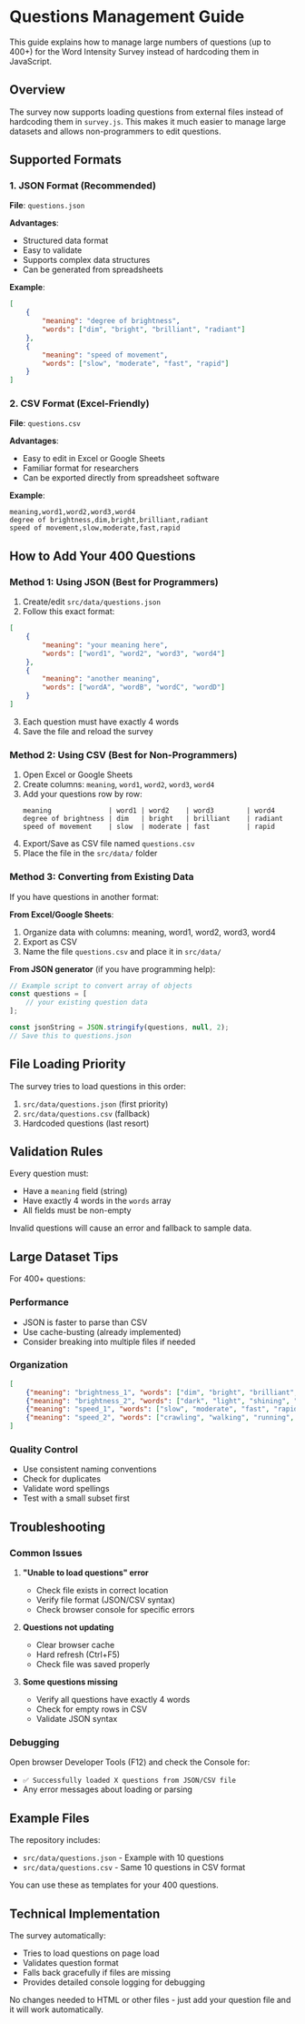 # Questions Management Guide

This guide explains how to manage large numbers of questions (up to 400+) for the Word Intensity Survey instead of hardcoding them in JavaScript.

## Overview

The survey now supports loading questions from external files instead of hardcoding them in `survey.js`. This makes it much easier to manage large datasets and allows non-programmers to edit questions.

## Supported Formats

### 1. JSON Format (Recommended)

**File**: `questions.json`

**Advantages**: 
- Structured data format
- Easy to validate
- Supports complex data structures
- Can be generated from spreadsheets

**Example**:
```json
[
    {
        "meaning": "degree of brightness",
        "words": ["dim", "bright", "brilliant", "radiant"]
    },
    {
        "meaning": "speed of movement",
        "words": ["slow", "moderate", "fast", "rapid"]
    }
]
```

### 2. CSV Format (Excel-Friendly)

**File**: `questions.csv`

**Advantages**:
- Easy to edit in Excel or Google Sheets
- Familiar format for researchers
- Can be exported directly from spreadsheet software

**Example**:
```csv
meaning,word1,word2,word3,word4
degree of brightness,dim,bright,brilliant,radiant
speed of movement,slow,moderate,fast,rapid
```

## How to Add Your 400 Questions

### Method 1: Using JSON (Best for Programmers)

1. Create/edit `src/data/questions.json`
2. Follow this exact format:
```json
[
    {
        "meaning": "your meaning here",
        "words": ["word1", "word2", "word3", "word4"]
    },
    {
        "meaning": "another meaning",
        "words": ["wordA", "wordB", "wordC", "wordD"]
    }
]
```
3. Each question must have exactly 4 words
4. Save the file and reload the survey

### Method 2: Using CSV (Best for Non-Programmers)

1. Open Excel or Google Sheets
2. Create columns: `meaning`, `word1`, `word2`, `word3`, `word4`
3. Add your questions row by row:
   ```
   meaning              | word1 | word2    | word3        | word4
   degree of brightness | dim   | bright   | brilliant    | radiant
   speed of movement    | slow  | moderate | fast         | rapid
   ```
4. Export/Save as CSV file named `questions.csv`
5. Place the file in the `src/data/` folder

### Method 3: Converting from Existing Data

If you have questions in another format:

**From Excel/Google Sheets**:
1. Organize data with columns: meaning, word1, word2, word3, word4
2. Export as CSV
3. Name the file `questions.csv` and place it in `src/data/`

**From JSON generator** (if you have programming help):
```javascript
// Example script to convert array of objects
const questions = [
    // your existing question data
];

const jsonString = JSON.stringify(questions, null, 2);
// Save this to questions.json
```

## File Loading Priority

The survey tries to load questions in this order:
1. `src/data/questions.json` (first priority)
2. `src/data/questions.csv` (fallback)
3. Hardcoded questions (last resort)

## Validation Rules

Every question must:
- Have a `meaning` field (string)
- Have exactly 4 words in the `words` array
- All fields must be non-empty

Invalid questions will cause an error and fallback to sample data.

## Large Dataset Tips

For 400+ questions:

### Performance
- JSON is faster to parse than CSV
- Use cache-busting (already implemented)
- Consider breaking into multiple files if needed

### Organization
```json
[
    {"meaning": "brightness_1", "words": ["dim", "bright", "brilliant", "radiant"]},
    {"meaning": "brightness_2", "words": ["dark", "light", "shining", "blazing"]},
    {"meaning": "speed_1", "words": ["slow", "moderate", "fast", "rapid"]},
    {"meaning": "speed_2", "words": ["crawling", "walking", "running", "sprinting"]}
]
```

### Quality Control
- Use consistent naming conventions
- Check for duplicates
- Validate word spellings
- Test with a small subset first

## Troubleshooting

### Common Issues

1. **"Unable to load questions" error**
   - Check file exists in correct location
   - Verify file format (JSON/CSV syntax)
   - Check browser console for specific errors

2. **Questions not updating**
   - Clear browser cache
   - Hard refresh (Ctrl+F5)
   - Check file was saved properly

3. **Some questions missing**
   - Verify all questions have exactly 4 words
   - Check for empty rows in CSV
   - Validate JSON syntax

### Debugging

Open browser Developer Tools (F12) and check the Console for:
- `✅ Successfully loaded X questions from JSON/CSV file`
- Any error messages about loading or parsing

## Example Files

The repository includes:
- `src/data/questions.json` - Example with 10 questions
- `src/data/questions.csv` - Same 10 questions in CSV format

You can use these as templates for your 400 questions.

## Technical Implementation

The survey automatically:
- Tries to load questions on page load
- Validates question format
- Falls back gracefully if files are missing
- Provides detailed console logging for debugging

No changes needed to HTML or other files - just add your question file and it will work automatically.
